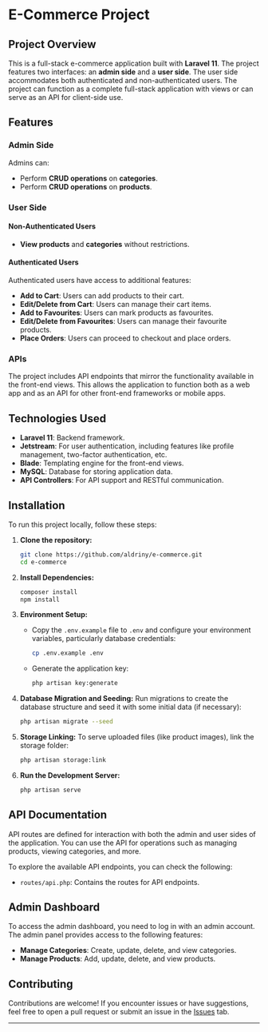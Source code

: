 # E-Commerce Project

## Project Overview

This is a full-stack e-commerce application built with **Laravel 11**. The project features two interfaces: an **admin side** and a **user side**. The user side accommodates both authenticated and non-authenticated users. The project can function as a complete full-stack application with views or can serve as an API for client-side use.

## Features

### Admin Side
Admins can:
- Perform **CRUD operations** on **categories**.
- Perform **CRUD operations** on **products**.

### User Side

#### Non-Authenticated Users
- **View products** and **categories** without restrictions.

#### Authenticated Users
Authenticated users have access to additional features:
- **Add to Cart**: Users can add products to their cart.
- **Edit/Delete from Cart**: Users can manage their cart items.
- **Add to Favourites**: Users can mark products as favourites.
- **Edit/Delete from Favourites**: Users can manage their favourite products.
- **Place Orders**: Users can proceed to checkout and place orders.

### APIs

The project includes API endpoints that mirror the functionality available in the front-end views. This allows the application to function both as a web app and as an API for other front-end frameworks or mobile apps.

## Technologies Used

- **Laravel 11**: Backend framework.
- **Jetstream**: For user authentication, including features like profile management, two-factor authentication, etc.
- **Blade**: Templating engine for the front-end views.
- **MySQL**: Database for storing application data.
- **API Controllers**: For API support and RESTful communication.

## Installation

To run this project locally, follow these steps:

1. **Clone the repository:**
    ```bash
    git clone https://github.com/aldriny/e-commerce.git
    cd e-commerce
    ```

2. **Install Dependencies:**
    ```bash
    composer install
    npm install
    ```

3. **Environment Setup:**
    - Copy the `.env.example` file to `.env` and configure your environment variables, particularly database credentials:
      ```bash
      cp .env.example .env
      ```
    - Generate the application key:
      ```bash
      php artisan key:generate
      ```

4. **Database Migration and Seeding:**
    Run migrations to create the database structure and seed it with some initial data (if necessary):
    ```bash
    php artisan migrate --seed
    ```

5. **Storage Linking:**
    To serve uploaded files (like product images), link the storage folder:
    ```bash
    php artisan storage:link
    ```

6. **Run the Development Server:**
    ```bash
    php artisan serve
    ```

## API Documentation

API routes are defined for interaction with both the admin and user sides of the application. You can use the API for operations such as managing products, viewing categories, and more.

To explore the available API endpoints, you can check the following:

- `routes/api.php`: Contains the routes for API endpoints.


## Admin Dashboard

To access the admin dashboard, you need to log in with an admin account. The admin panel provides access to the following features:

- **Manage Categories**: Create, update, delete, and view categories.
- **Manage Products**: Add, update, delete, and view products.


## Contributing

Contributions are welcome! If you encounter issues or have suggestions, feel free to open a pull request or submit an issue in the [Issues](https://github.com/aldriny/e-commerce/issues) tab.

---

